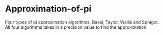 # Approximation-of-pi
Four types of pi approximation algorithms. Basel, Taylor, Wallis and Sphigot. All four algorithms takes in a precision value to find the approximation.
